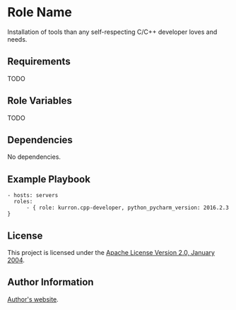 Role Name
=========

Installation of tools than any self-respecting C/C++ developer loves and needs.

Requirements
------------

TODO

Role Variables
--------------

TODO

Dependencies
------------

No dependencies.

Example Playbook
----------------

```
- hosts: servers
  roles:
      - { role: kurron.cpp-developer, python_pycharm_version: 2016.2.3 }
```

License
-------

This project is licensed under the [Apache License Version 2.0, January 2004](http://www.apache.org/licenses/).

Author Information
------------------

[Author's website](http://jvmguy.com/).
